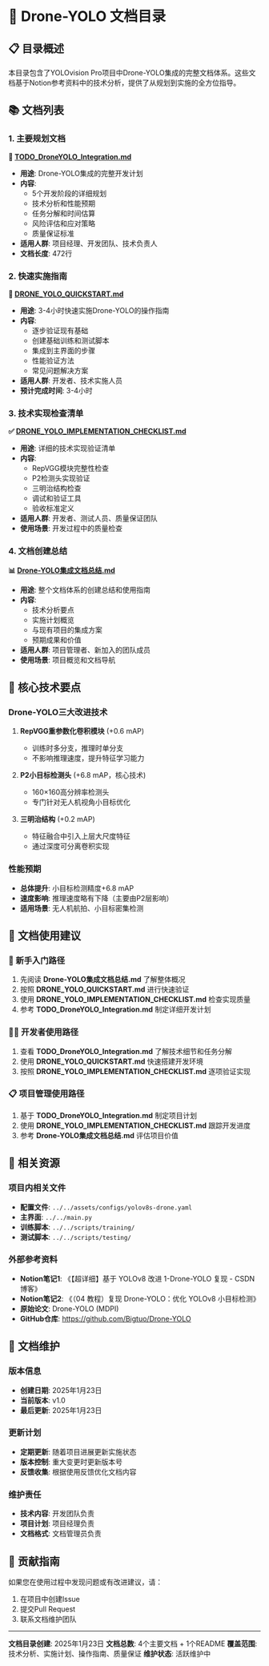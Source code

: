 # 🚁 Drone-YOLO 文档目录

## 📋 目录概述

本目录包含了YOLOvision Pro项目中Drone-YOLO集成的完整文档体系。这些文档基于Notion参考资料中的技术分析，提供了从规划到实施的全方位指导。

## 📚 文档列表

### 1. 主要规划文档
**📄 [TODO_DroneYOLO_Integration.md](./TODO_DroneYOLO_Integration.md)**
- **用途**: Drone-YOLO集成的完整开发计划
- **内容**:
  - 5个开发阶段的详细规划
  - 技术分析和性能预期
  - 任务分解和时间估算
  - 风险评估和应对策略
  - 质量保证标准
- **适用人群**: 项目经理、开发团队、技术负责人
- **文档长度**: 472行

### 2. 快速实施指南
**🚀 [DRONE_YOLO_QUICKSTART.md](./DRONE_YOLO_QUICKSTART.md)**
- **用途**: 3-4小时快速实施Drone-YOLO的操作指南
- **内容**:
  - 逐步验证现有基础
  - 创建基础训练和测试脚本
  - 集成到主界面的步骤
  - 性能验证方法
  - 常见问题解决方案
- **适用人群**: 开发者、技术实施人员
- **预计完成时间**: 3-4小时

### 3. 技术实现检查清单
**✅ [DRONE_YOLO_IMPLEMENTATION_CHECKLIST.md](./DRONE_YOLO_IMPLEMENTATION_CHECKLIST.md)**
- **用途**: 详细的技术实现验证清单
- **内容**:
  - RepVGG模块完整性检查
  - P2检测头实现验证
  - 三明治结构检查
  - 调试和验证工具
  - 验收标准定义
- **适用人群**: 开发者、测试人员、质量保证团队
- **使用场景**: 开发过程中的质量检查

### 4. 文档创建总结
**📊 [Drone-YOLO集成文档总结.md](./Drone-YOLO集成文档总结.md)**
- **用途**: 整个文档体系的创建总结和使用指南
- **内容**:
  - 技术分析要点
  - 实施计划概览
  - 与现有项目的集成方案
  - 预期成果和价值
- **适用人群**: 项目管理者、新加入的团队成员
- **使用场景**: 项目概览和文档导航

## 🎯 核心技术要点

### Drone-YOLO三大改进技术
1. **RepVGG重参数化卷积模块** (+0.6 mAP)
   - 训练时多分支，推理时单分支
   - 不影响推理速度，提升特征学习能力

2. **P2小目标检测头** (+6.8 mAP，核心技术)
   - 160×160高分辨率检测头
   - 专门针对无人机视角小目标优化

3. **三明治结构** (+0.2 mAP)
   - 特征融合中引入上层大尺度特征
   - 通过深度可分离卷积实现

### 性能预期
- **总体提升**: 小目标检测精度+6.8 mAP
- **速度影响**: 推理速度略有下降（主要由P2层影响）
- **适用场景**: 无人机航拍、小目标密集检测

## 📖 文档使用建议

### 🔰 新手入门路径
1. 先阅读 **Drone-YOLO集成文档总结.md** 了解整体概况
2. 按照 **DRONE_YOLO_QUICKSTART.md** 进行快速验证
3. 使用 **DRONE_YOLO_IMPLEMENTATION_CHECKLIST.md** 检查实现质量
4. 参考 **TODO_DroneYOLO_Integration.md** 制定详细开发计划

### 👨‍💻 开发者使用路径
1. 查看 **TODO_DroneYOLO_Integration.md** 了解技术细节和任务分解
2. 使用 **DRONE_YOLO_QUICKSTART.md** 快速搭建开发环境
3. 按照 **DRONE_YOLO_IMPLEMENTATION_CHECKLIST.md** 逐项验证实现

### 📋 项目管理使用路径
1. 基于 **TODO_DroneYOLO_Integration.md** 制定项目计划
2. 使用 **DRONE_YOLO_IMPLEMENTATION_CHECKLIST.md** 跟踪开发进度
3. 参考 **Drone-YOLO集成文档总结.md** 评估项目价值

## 🔗 相关资源

### 项目内相关文件
- **配置文件**: `../../assets/configs/yolov8s-drone.yaml`
- **主界面**: `../../main.py`
- **训练脚本**: `../../scripts/training/`
- **测试脚本**: `../../scripts/testing/`

### 外部参考资料
- **Notion笔记1**: 《【超详细】基于 YOLOv8 改进 1-Drone-YOLO 复现 - CSDN 博客》
- **Notion笔记2**: 《（04 教程）复现 Drone-YOLO：优化 YOLOv8 小目标检测》
- **原始论文**: Drone-YOLO (MDPI)
- **GitHub仓库**: https://github.com/Bigtuo/Drone-YOLO

## 📅 文档维护

### 版本信息
- **创建日期**: 2025年1月23日
- **当前版本**: v1.0
- **最后更新**: 2025年1月23日

### 更新计划
- **定期更新**: 随着项目进展更新实施状态
- **版本控制**: 重大变更时更新版本号
- **反馈收集**: 根据使用反馈优化文档内容

### 维护责任
- **技术内容**: 开发团队负责
- **项目计划**: 项目经理负责
- **文档格式**: 文档管理员负责

## 🤝 贡献指南

如果您在使用过程中发现问题或有改进建议，请：
1. 在项目中创建Issue
2. 提交Pull Request
3. 联系文档维护团队

---

**文档目录创建**: 2025年1月23日
**文档总数**: 4个主要文档 + 1个README
**覆盖范围**: 技术分析、实施计划、操作指南、质量保证
**维护状态**: 活跃维护中
